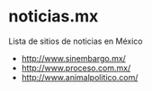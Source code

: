 # noticias.mx
Lista de sitios de noticias en México

* http://www.sinembargo.mx/
* http://www.proceso.com.mx/
* http://www.animalpolitico.com/
